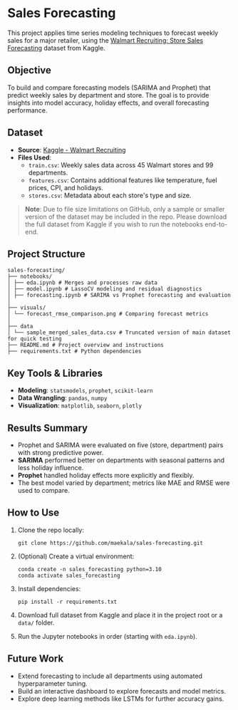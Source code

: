# Sales Forecasting
This project applies time series modeling techniques to forecast weekly sales for a major retailer, using the [Walmart Recruiting: Store Sales Forecasting](https://www.kaggle.com/competitions/walmart-recruiting-store-sales-forecasting/data) dataset from Kaggle.

## Objective
To build and compare forecasting models (SARIMA and Prophet) that predict weekly sales by department and store. The goal is to provide insights into model accuracy, holiday effects, and overall forecasting performance.

## Dataset

- **Source**: [Kaggle - Walmart Recruiting](https://www.kaggle.com/competitions/walmart-recruiting-store-sales-forecasting/data)
- **Files Used**:
  - `train.csv`: Weekly sales data across 45 Walmart stores and 99 departments.
  - `features.csv`: Contains additional features like temperature, fuel prices, CPI, and holidays.
  - `stores.csv`: Metadata about each store's type and size.

> **Note**: Due to file size limitations on GitHub, only a sample or smaller version of the dataset may be included in the repo. Please download the full dataset from Kaggle if you wish to run the notebooks end-to-end.

## Project Structure
```
sales-forecasting/
├── notebooks/
│ ├── eda.ipynb # Merges and processes raw data
│ ├── model.ipynb # LassoCV modeling and residual diagnostics
│ ├── forecasting.ipynb # SARIMA vs Prophet forecasting and evaluation
│
├── visuals/
│ └── forecast_rmse_comparison.png # Comparing forecast metrics
│
├── data
│ └── sample_merged_sales_data.csv # Truncated version of main dataset for quick testing
├── README.md # Project overview and instructions
├── requirements.txt # Python dependencies
```

## Key Tools & Libraries
- **Modeling**: `statsmodels`, `prophet`, `scikit-learn`
- **Data Wrangling**: `pandas`, `numpy`
- **Visualization**: `matplotlib`, `seaborn`, `plotly`
  
## Results Summary
- Prophet and SARIMA were evaluated on five (store, department) pairs with strong predictive power.
- **SARIMA** performed better on departments with seasonal patterns and less holiday influence.
- **Prophet** handled holiday effects more explicitly and flexibly.
- The best model varied by department; metrics like MAE and RMSE were used to compare.

## How to Use
1. Clone the repo locally:
   ```
   git clone https://github.com/maekala/sales-forecasting.git
   ```
2. (Optional) Create a virtual environment:
   ```
   conda create -n sales_forecasting python=3.10
   conda activate sales_forecasting
   ```
3. Install dependencies:
   ```
   pip install -r requirements.txt
   ```
4. Download full dataset from Kaggle and place it in the project root or a `data/` folder.

5. Run the Jupyter notebooks in order (starting with `eda.ipynb`).

## Future Work

- Extend forecasting to include all departments using automated hyperparameter tuning.
- Build an interactive dashboard to explore forecasts and model metrics.
- Explore deep learning methods like LSTMs for further accuracy gains.
